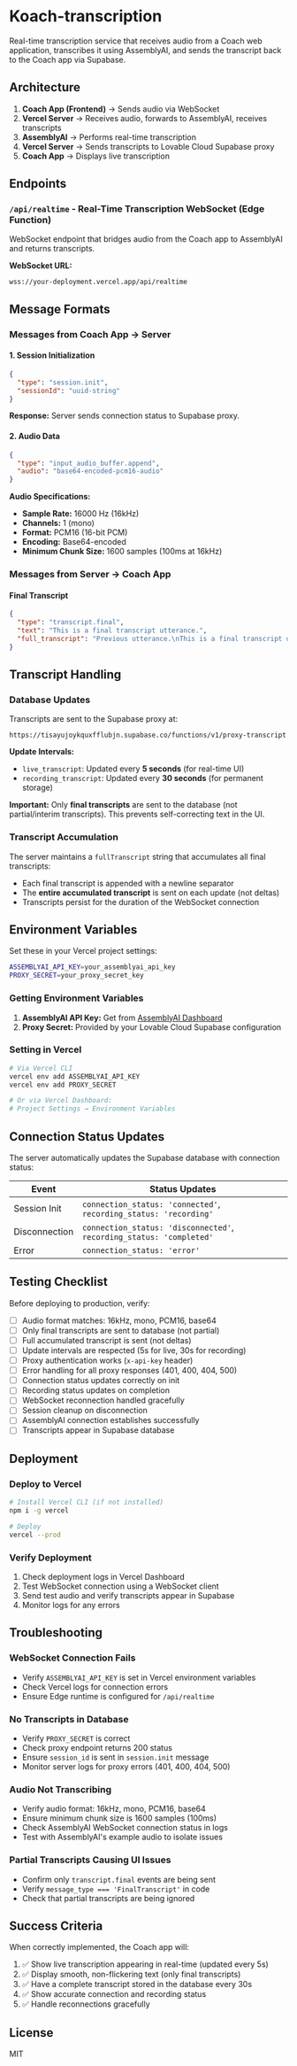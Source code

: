 # Koach-transcription

Real-time transcription service that receives audio from a Coach web application, transcribes it using AssemblyAI, and sends the transcript back to the Coach app via Supabase.

## Architecture

1. **Coach App (Frontend)** → Sends audio via WebSocket
2. **Vercel Server** → Receives audio, forwards to AssemblyAI, receives transcripts
3. **AssemblyAI** → Performs real-time transcription
4. **Vercel Server** → Sends transcripts to Lovable Cloud Supabase proxy
5. **Coach App** → Displays live transcription

## Endpoints

### `/api/realtime` - Real-Time Transcription WebSocket (Edge Function)

WebSocket endpoint that bridges audio from the Coach app to AssemblyAI and returns transcripts.

**WebSocket URL:**
```
wss://your-deployment.vercel.app/api/realtime
```

## Message Formats

### Messages from Coach App → Server

#### 1. Session Initialization
```json
{
  "type": "session.init",
  "sessionId": "uuid-string"
}
```

**Response:** Server sends connection status to Supabase proxy.

#### 2. Audio Data
```json
{
  "type": "input_audio_buffer.append",
  "audio": "base64-encoded-pcm16-audio"
}
```

**Audio Specifications:**
- **Sample Rate:** 16000 Hz (16kHz)
- **Channels:** 1 (mono)
- **Format:** PCM16 (16-bit PCM)
- **Encoding:** Base64-encoded
- **Minimum Chunk Size:** 1600 samples (100ms at 16kHz)

### Messages from Server → Coach App

#### Final Transcript
```json
{
  "type": "transcript.final",
  "text": "This is a final transcript utterance.",
  "full_transcript": "Previous utterance.\nThis is a final transcript utterance."
}
```

## Transcript Handling

### Database Updates

Transcripts are sent to the Supabase proxy at:
```
https://tisayujoykquxfflubjn.supabase.co/functions/v1/proxy-transcript
```

**Update Intervals:**
- `live_transcript`: Updated every **5 seconds** (for real-time UI)
- `recording_transcript`: Updated every **30 seconds** (for permanent storage)

**Important:** Only **final transcripts** are sent to the database (not partial/interim transcripts). This prevents self-correcting text in the UI.

### Transcript Accumulation

The server maintains a `fullTranscript` string that accumulates all final transcripts:
- Each final transcript is appended with a newline separator
- The **entire accumulated transcript** is sent on each update (not deltas)
- Transcripts persist for the duration of the WebSocket connection

## Environment Variables

Set these in your Vercel project settings:

```bash
ASSEMBLYAI_API_KEY=your_assemblyai_api_key
PROXY_SECRET=your_proxy_secret_key
```

### Getting Environment Variables

1. **AssemblyAI API Key:** Get from [AssemblyAI Dashboard](https://www.assemblyai.com/dashboard)
2. **Proxy Secret:** Provided by your Lovable Cloud Supabase configuration

### Setting in Vercel

```bash
# Via Vercel CLI
vercel env add ASSEMBLYAI_API_KEY
vercel env add PROXY_SECRET

# Or via Vercel Dashboard:
# Project Settings → Environment Variables
```

## Connection Status Updates

The server automatically updates the Supabase database with connection status:

| Event | Status Updates |
|-------|----------------|
| Session Init | `connection_status: 'connected'`, `recording_status: 'recording'` |
| Disconnection | `connection_status: 'disconnected'`, `recording_status: 'completed'` |
| Error | `connection_status: 'error'` |

## Testing Checklist

Before deploying to production, verify:

- [ ] Audio format matches: 16kHz, mono, PCM16, base64
- [ ] Only final transcripts are sent to database (not partial)
- [ ] Full accumulated transcript is sent (not deltas)
- [ ] Update intervals are respected (5s for live, 30s for recording)
- [ ] Proxy authentication works (`x-api-key` header)
- [ ] Error handling for all proxy responses (401, 400, 404, 500)
- [ ] Connection status updates correctly on init
- [ ] Recording status updates on completion
- [ ] WebSocket reconnection handled gracefully
- [ ] Session cleanup on disconnection
- [ ] AssemblyAI connection establishes successfully
- [ ] Transcripts appear in Supabase database

## Deployment

### Deploy to Vercel

```bash
# Install Vercel CLI (if not installed)
npm i -g vercel

# Deploy
vercel --prod
```

### Verify Deployment

1. Check deployment logs in Vercel Dashboard
2. Test WebSocket connection using a WebSocket client
3. Send test audio and verify transcripts appear in Supabase
4. Monitor logs for any errors

## Troubleshooting

### WebSocket Connection Fails
- Verify `ASSEMBLYAI_API_KEY` is set in Vercel environment variables
- Check Vercel logs for connection errors
- Ensure Edge runtime is configured for `/api/realtime`

### No Transcripts in Database
- Verify `PROXY_SECRET` is correct
- Check proxy endpoint returns 200 status
- Ensure `session_id` is sent in `session.init` message
- Monitor server logs for proxy errors (401, 400, 404, 500)

### Audio Not Transcribing
- Verify audio format: 16kHz, mono, PCM16, base64
- Ensure minimum chunk size is 1600 samples (100ms)
- Check AssemblyAI WebSocket connection status in logs
- Test with AssemblyAI's example audio to isolate issues

### Partial Transcripts Causing UI Issues
- Confirm only `transcript.final` events are being sent
- Verify `message_type === 'FinalTranscript'` in code
- Check that partial transcripts are being ignored

## Success Criteria

When correctly implemented, the Coach app will:

1. ✅ Show live transcription appearing in real-time (updated every 5s)
2. ✅ Display smooth, non-flickering text (only final transcripts)
3. ✅ Have a complete transcript stored in the database every 30s
4. ✅ Show accurate connection and recording status
5. ✅ Handle reconnections gracefully

## License

MIT